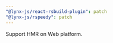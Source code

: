 ```yaml
---
"@lynx-js/react-rsbuild-plugin": patch
"@lynx-js/rspeedy": patch
---
```


Support HMR on Web platform.
